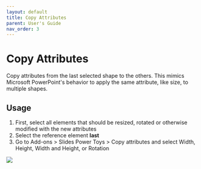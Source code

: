 ```yaml
---
layout: default
title: Copy Attributes
parent: User's Guide
nav_order: 3
---
```


# Copy Attributes

Copy attributes from the last selected shape to the others. This mimics Microsoft PowerPoint's behavior to apply the same attribute, like size, to multiple shapes.

## Usage

1. First, select all elements that should be resized, rotated or otherwise modified with the new attributes
1. Select the reference element **last**
1. Go to Add-ons > Slides Power Toys > Copy attributes and select Width, Height, Width and Height, or Rotation

![](../../assets/copy_attributes_HW.gif)
